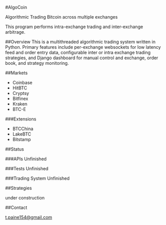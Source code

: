 #AlgoCoin

Algorithmic Trading Bitcoin across multiple exchanges

This program performs intra-exchange trading and inter-exchange arbitrage.

##Overview 
This is a multithreaded algorithmic trading system written in Python. Primary features include per-exchange websockets for low latency feed and order entry data, configurable inter or intra exchange trading strategies, and Django dashboard for manual control and exchange, order book, and strategy monitoring. 

##Markets

- Coinbase
- HitBTC
- Cryptsy
- Bitfinex
- Kraken
- BTC-E

###Extensions

- BTCChina
- LakeBTC
- Bitstamp

##Status

###APIs
Unfinished

###Tests
Unfinished

###Trading System
Unfinished


##Strategies

under construction

##Contact

t.paine154@gmail.com

